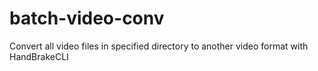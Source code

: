 batch-video-conv
================

Convert all video files in specified directory to another video format with HandBrakeCLI
